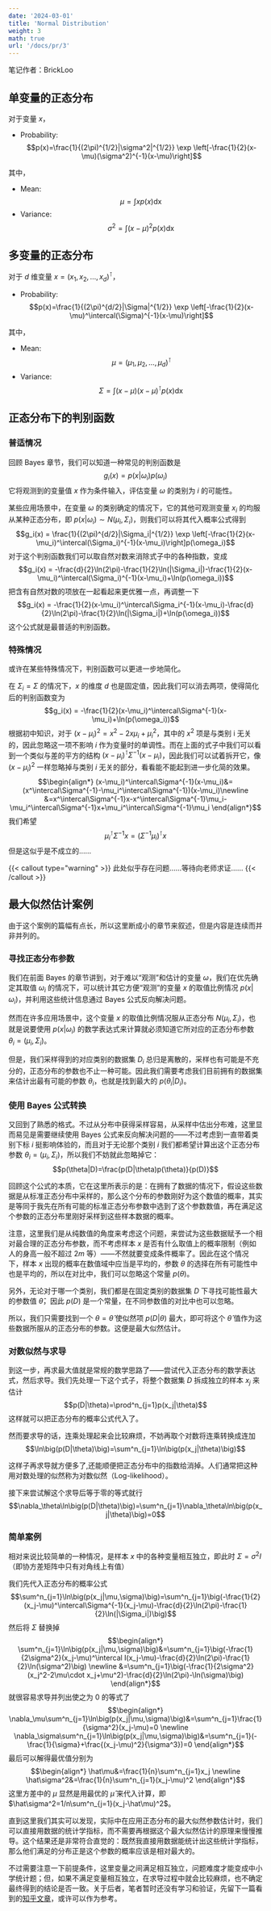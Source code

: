 ```yaml
---
date: '2024-03-01'
title: 'Normal Distribution'
weight: 3
math: true
url: '/docs/pr/3'
---
```


笔记作者：BrickLoo

## 单变量的正态分布

对于变量 $x$，
- Probability:
$$p(x)=\frac{1}{(2\pi)^{1/2}|\sigma^2|^{1/2}} \exp \left[-\frac{1}{2}(x-\mu)(\sigma^2)^{-1}(x-\mu)\right]$$

其中，
- Mean:
$$\mu=\int xp(x)\mathop{dx}$$
- Variance:
$$\sigma^2=\int(x-\mu)^2p(x)\mathop{dx}$$

## 多变量的正态分布

对于 $d$ 维变量 $x = (x_1,x_2,\dots,x_d)^\intercal$，
- Probability: 
$$p(x)=\frac{1}{(2\pi)^{d/2}|\Sigma|^{1/2}} \exp \left[-\frac{1}{2}(x-\mu)^\intercal(\Sigma)^{-1}(x-\mu)\right]$$

其中，
- Mean:
$$\mu=(\mu_1,\mu_2,\dots,\mu_d)^\intercal$$
- Variance:
$$\Sigma=\int(x-\mu)(x-\mu)^\intercal p(x)\mathop{dx}$$

## 正态分布下的判别函数

### 普适情况

回顾 Bayes 章节，我们可以知道一种常见的判别函数是
$$g_i(x)=p(x|\omega_i)p(\omega_i)$$
它将观测到的变量值 $x$ 作为条件输入，评估变量 $\omega$ 的类别为 $i$ 的可能性。

某些应用场景中，在变量 $\omega$ 的类别确定的情况下，它的其他可观测变量 $x_i$ 的均服从某种正态分布，即 $p(x|\omega_i) \sim N(\mu_i,\Sigma_i)$，则我们可以将其代入概率公式得到
$$g_i(x) = \frac{1}{(2\pi)^{d/2}|\Sigma_i|^{1/2}} \exp \left[-\frac{1}{2}(x-\mu_i)^\intercal(\Sigma_i)^{-1}(x-\mu_i)\right]p(\omega_i)$$
对于这个判别函数我们可以取自然对数来消除式子中的各种指数，变成
$$g_i(x) = -\frac{d}{2}\ln(2\pi)-\frac{1}{2}\ln(|\Sigma_i|)-\frac{1}{2}(x-\mu_i)^\intercal(\Sigma_i)^{-1}(x-\mu_i)+\ln(p(\omega_i))$$
把含有自然对数的项放在一起看起来更优雅一点，再调整一下
$$g_i(x) = -\frac{1}{2}(x-\mu_i)^\intercal\Sigma_i^{-1}(x-\mu_i)-\frac{d}{2}\ln(2\pi)-\frac{1}{2}\ln(|\Sigma_i|)+\ln(p(\omega_i))$$
这个公式就是最普适的判别函数。

### 特殊情况

或许在某些特殊情况下，判别函数可以更进一步地简化。

在 $\Sigma_i = \Sigma$ 的情况下，$x$ 的维度 $d$ 也是固定值，因此我们可以消去两项，使得简化后的判别函数变为
$$g_i(x) = -\frac{1}{2}(x-\mu_i)^\intercal\Sigma^{-1}(x-\mu_i)+\ln(p(\omega_i))$$
根据初中知识，对于 $(x-\mu_i)^2=x^2-2x\mu_i+\mu_i^2$，其中的 $x^2$ 项是与类别 i 无关的，因此忽略这一项不影响 $i$ 作为变量时的单调性。而在上面的式子中我们可以看到一个类似与差的平方的结构 $(x-\mu_i)^\intercal\Sigma^{-1}(x-\mu_i)$，因此我们可以试着拆开它，像 $(x-\mu_i)^2$ 一样忽略掉与类别 $i$ 无关的部分，看看能不能起到进一步化简的效果。
$$\begin{align*}
(x-\mu_i)^\intercal\Sigma^{-1}(x-\mu_i)&=(x^\intercal\Sigma^{-1}-\mu_i^\intercal\Sigma^{-1})(x-\mu_i)\newline
&=x^\intercal\Sigma^{-1}x-x^\intercal\Sigma^{-1}\mu_i-\mu_i^\intercal\Sigma^{-1}x+\mu_i^\intercal\Sigma^{-1}\mu_i
\end{align*}$$
我们希望
$$\mu_i^\intercal\Sigma^{-1}x=(\Sigma^{-1}\mu_i)^\intercal x$$
但是这似乎是不成立的……

{{< callout type="warning" >}}
此处似乎存在问题……等待向老师求证……
{{< /callout >}}

## 最大似然估计案例

由于这个案例的篇幅有点长，所以这里断成小的章节来叙述，但是内容是连续而并非并列的。

### 寻找正态分布参数

我们在前面 Bayes 的章节讲到，对于难以“观测”和估计的变量 $\omega$，我们在优先确定其取值 $\omega_i$ 的情况下，可以统计其它方便“观测”的变量 $x$ 的取值比例情况 $p(x|\omega_i)$，并利用这些统计信息通过 Bayes 公式反向解决问题。

然而在许多应用场景中，这个变量 $x$ 的取值比例情况服从正态分布 $N(\mu_i,\Sigma_i)$，也就是说要使用 $p(x|\omega_i)$ 的数学表达式来计算就必须知道它所对应的正态分布参数 $\theta_i=(\mu_i,\Sigma_i)$。

但是，我们采样得到的对应类别的数据集 $D_i$ 总归是离散的，采样也有可能是不充分的，正态分布的参数也不止一种可能。因此我们需要考虑我们目前拥有的数据集来估计出最有可能的参数 $\theta_i$，也就是找到最大的 $p(\theta_i|D_i)$。

### 使用 Bayes 公式转换

又回到了熟悉的格式。不过从分布中获得采样容易，从采样中估出分布难，这里显而易见是需要继续使用 Bayes 公式来反向解决问题的——不过考虑到一直带着类别下标 $i$ 挺影响体验的，而且对于无论那个类别 $i$ 我们都希望计算出这个正态分布参数 $\theta_i=(\mu_i,\Sigma_i)$，所以我们不妨就此忽略掉它：
$$p(\theta|D)=\frac{p(D|\theta)p(\theta)}{p(D)}$$

回顾这个公式的本质，它在这里所表示的是：在拥有了数据的情况下，假设这些数据是从标准正态分布中采样的，那么这个分布的参数刚好为这个数值的概率，其实是等同于我先在所有可能的标准正态分布参数中选到了这个参数数值，再在满足这个参数的正态分布里刚好采样到这些样本数据的概率。

注意，这里我们是从纯数值的角度来考虑这个问题，来尝试为这些数据赋予一个相对最合理的正态分布参数，而不考虑样本 $x$ 是否有什么取值上的概率限制（例如人的身高一般不超过 $2m$ 等）——不然就要变成条件概率了。因此在这个情况下，样本 $x$ 出现的概率在数值域中应当是平均的，参数 $\theta$ 的选择在所有可能性中也是平均的，所以在对比中，我们可以忽略这个常量 $p(\theta)$。

另外，无论对于哪一个类别，我们都是在固定类别的数据集 $D$ 下寻找可能性最大的参数值 $\hat\theta$，因此 $p(D)$ 是一个常量，在不同参数值的对比中也可以忽略。

所以，我们只需要找到一个 $\theta=\hat\theta$ 使似然项 $p(D|\theta)$ 最大，即可将这个 $\hat\theta$ 值作为这些数据所服从的正态分布的参数。这便是最大似然估计。

### 对数似然与求导

到这一步，再求最大值就是常规的数学思路了——尝试代入正态分布的数学表达式，然后求导。我们先处理一下这个式子，将整个数据集 $D$ 拆成独立的样本 $x_j$ 来估计
$$p(D|\theta)=\prod^n_{j=1}p(x_j|\theta)$$
这样就可以把正态分布的概率公式代入了。

然而要求导的话，连乘处理起来会比较麻烦，不妨再取个对数将连乘转换成连加
$$\ln\big(p(D|\theta)\big)=\sum^n_{j=1}\ln\big(p(x_j|\theta)\big)$$

这样子再求导就方便多了,还能顺便把正态分布中的指数给消掉。人们通常把这种用对数处理的似然称为对数似然（Log-likelihood）。

接下来尝试解这个求导后等于零的等式就行
$$\nabla_\theta\ln\big(p(D|\theta)\big)=\sum^n_{j=1}\nabla_\theta\ln\big(p(x_j|\theta)\big)=0$$

### 简单案例

相对来说比较简单的一种情况，是样本 $x$ 中的各种变量相互独立，即此时 $\Sigma=\sigma^2I$（即协方差矩阵中只有对角线上有值）

我们先代入正态分布的概率公式
$$\sum^n_{j=1}\ln\big(p(x_j|\mu,\sigma)\big)=\sum^n_{j=1}\big(-\frac{1}{2}(x_j-\mu)^\intercal\Sigma^{-1}(x_j-\mu)-\frac{d}{2}\ln(2\pi)-\frac{1}{2}\ln(|\Sigma_i|)\big)$$
然后将 $\Sigma$ 替换掉
$$\begin{align*}
\sum^n_{j=1}\ln\big(p(x_j|\mu,\sigma)\big)&=\sum^n_{j=1}\big(-\frac{1}{2\sigma^2}(x_j-\mu)^\intercal I(x_j-\mu)-\frac{d}{2}\ln(2\pi)-\frac{1}{2}\ln(\sigma^2)\big) \newline
&=\sum^n_{j=1}\big(-\frac{1}{2\sigma^2}(x_j^2-2\mu\cdot x_j+\mu^2)-\frac{d}{2}\ln(2\pi)-\ln(\sigma)\big)
\end{align*}$$
就很容易求导并列出使之为 $0$ 的等式了
$$\begin{align*}
\nabla_\mu\sum^n_{j=1}\ln\big(p(x_j|\mu,\sigma)\big)&=\sum^n_{j=1}\frac{1}{\sigma^2}(x_j-\mu)=0 \newline
\nabla_\sigma\sum^n_{j=1}\ln\big(p(x_j|\mu,\sigma)\big)&=\sum^n_{j=1}(-\frac{1}{\sigma}+\frac{(x_j-\mu)^2}{\sigma^3})=0
\end{align*}$$
最后可以解得最优值分别为
$$\begin{align*}
\hat\mu&=\frac{1}{n}\sum^n_{j=1}x_j \newline
\hat\sigma^2&=\frac{1}{n}\sum^n_{j=1}(x_j-\mu)^2
\end{align*}$$
这里方差中的 $\mu$ 显然是用最优的 $\hat\mu$ 来代入计算，即 $\hat\sigma^2=1/n\sum^n_{j=1}(x_j-\hat\mu)^2$。

直到这里我们其实可以发现，实际中在应用正态分布的最大似然参数估计时，我们可以直接用数据的统计学指标，而不需要再根据这个最大似然估计的原理来慢慢推导。这个结果还是非常符合直觉的：既然我直接用数据能统计出这些统计学指标，那么他们满足的分布正是这个参数的概率应该是相对最大的。

不过需要注意一下前提条件，这里变量之间满足相互独立，问题难度才能变成中小学统计题；但，如果不满足变量相互独立，在求导过程中就会比较麻烦，也不确定最终得到的结论是否一致。关于后者，笔者暂时还没有学习和验证，先留下一篇看到的[知乎文章](https://zhuanlan.zhihu.com/p/305171795)，或许可以作为参考。